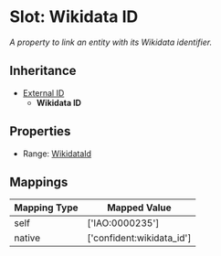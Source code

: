 # Slot: Wikidata ID
_A property to link an entity with its Wikidata identifier._




## Inheritance

* [External ID](external_id.md)
    * **Wikidata ID**



## Properties

 * Range: [WikidataId](WikidataId.md)



## Mappings

| Mapping Type | Mapped Value |
| ---  | ---  |
| self | ['IAO:0000235'] |
| native | ['confident:wikidata_id'] |






